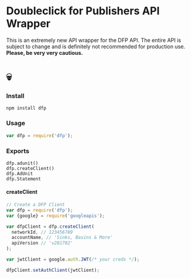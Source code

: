 # Doubleclick for Publishers API Wrapper

This is an extremely new API wrapper for the DFP API.  The entire API is subject to change and is definitely not recommended for production use. **Please, be very very cautious.**

# 💀

### Install

```shell
npm install dfp
```

### Usage

```js
var dfp = require('dfp');
```

### Exports

```
dfp.adunit()
dfp.createClient()
dfp.AdUnit
dfp.Statement
```

#### createClient

```js
// Create a DFP Client
var dfp = require('dfp');
var {google} = require('googleapis');

var dfpClient = dfp.createClient(
  networkId, // 123456789
  accountName, // 'Sinks, Basins & More'
  apiVersion // 'v201702'
);

var jwtClient = google.auth.JWT(/* your creds */);

dfpClient.setAuthClient(jwtClient);
```
